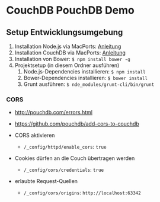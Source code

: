 # CouchDB PouchDB Demo

## Setup Entwicklungsumgebung

1. Installation Node.js via MacPorts: [Anleitung](https://jonlabelle.com/snippets/view/shell/install-nodejs-macport)
2. Installation CouchDB via MacPorts: [Anleitung](http://guide.couchdb.org/draft/mac.html)
3. Installation von Bower: `$ npm install bower -g`
4. Projektsetup (in diesem Ordner ausführen)
    1. Node.js-Dependencies installieren: `$ npm install`
    2. Bower-Dependencies installieren: `$ bower install`
    3. Grunt ausführen: `$ nde_modules/grunt-cli/bin/grunt`

### CORS

* http://pouchdb.com/errors.html
* https://github.com/pouchdb/add-cors-to-couchdb

* CORS aktivieren
    * `/_config/httpd/enable_cors`: `true`
* Cookies dürfen an die Couch übertragen werden
    * `/_config/cors/credentials`: `true`
* erlaubte Request-Quellen
    * `/_config/cors/origins`: `http://localhost:63342`
